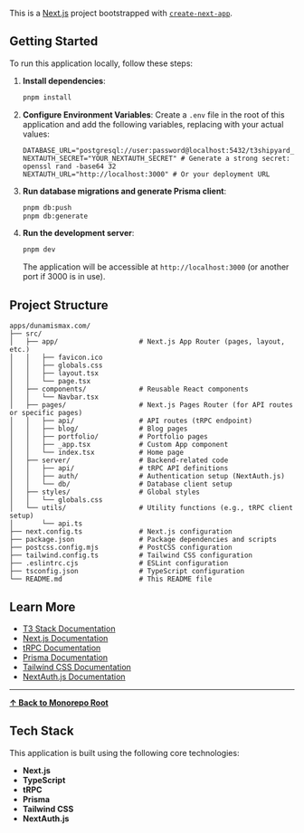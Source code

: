 This is a [Next.js](https://nextjs.org) project bootstrapped with [`create-next-app`](https://nextjs.org/docs/app/api-reference/cli/create-next-app).

## Getting Started

To run this application locally, follow these steps:

1. **Install dependencies**:

    ```bash
    pnpm install
    ```

2. **Configure Environment Variables**: Create a `.env` file in the root of this application and add the following variables, replacing with your actual values:

    ```
    DATABASE_URL="postgresql://user:password@localhost:5432/t3shipyard_dunamismax"
    NEXTAUTH_SECRET="YOUR_NEXTAUTH_SECRET" # Generate a strong secret: openssl rand -base64 32
    NEXTAUTH_URL="http://localhost:3000" # Or your deployment URL
    ```

3. **Run database migrations and generate Prisma client**:

    ```bash
    pnpm db:push
    pnpm db:generate
    ```

4. **Run the development server**:

    ```bash
    pnpm dev
    ```

    The application will be accessible at `http://localhost:3000` (or another port if 3000 is in use).

## Project Structure

```
apps/dunamismax.com/
├── src/
│   ├── app/                    # Next.js App Router (pages, layout, etc.)
│   │   ├── favicon.ico
│   │   ├── globals.css
│   │   ├── layout.tsx
│   │   └── page.tsx
│   ├── components/             # Reusable React components
│   │   └── Navbar.tsx
│   ├── pages/                  # Next.js Pages Router (for API routes or specific pages)
│   │   ├── api/                # API routes (tRPC endpoint)
│   │   ├── blog/               # Blog pages
│   │   ├── portfolio/          # Portfolio pages
│   │   ├── _app.tsx            # Custom App component
│   │   └── index.tsx           # Home page
│   ├── server/                 # Backend-related code
│   │   ├── api/                # tRPC API definitions
│   │   ├── auth/               # Authentication setup (NextAuth.js)
│   │   └── db/                 # Database client setup
│   ├── styles/                 # Global styles
│   │   └── globals.css
│   └── utils/                  # Utility functions (e.g., tRPC client setup)
│       └── api.ts
├── next.config.ts              # Next.js configuration
├── package.json                # Package dependencies and scripts
├── postcss.config.mjs          # PostCSS configuration
├── tailwind.config.ts          # Tailwind CSS configuration
├── .eslintrc.cjs               # ESLint configuration
├── tsconfig.json               # TypeScript configuration
└── README.md                   # This README file
```

## Learn More

- [T3 Stack Documentation](https://create.t3.gg/)
- [Next.js Documentation](https://nextjs.org/docs)
- [tRPC Documentation](https://trpc.io/docs)
- [Prisma Documentation](https://www.prisma.io/docs)
- [Tailwind CSS Documentation](https://tailwindcss.com/docs)
- [NextAuth.js Documentation](https://next-auth.js.org/)

---

**[&#8593; Back to Monorepo Root](https://github.com/dunamismax/t3-shipyard?tab=readme-ov-file#projects-overview)**

## Tech Stack

This application is built using the following core technologies:

- **Next.js**
- **TypeScript**
- **tRPC**
- **Prisma**
- **Tailwind CSS**
- **NextAuth.js**
